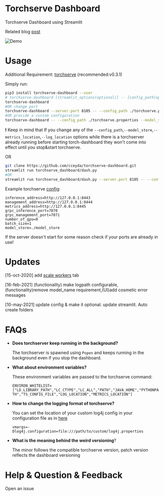 # Torchserve Dashboard

Torchserve Dashboard using Streamlit

Related blog [post](https://cceyda.github.io/blog/torchserve/streamlit/dashboard/2020/10/15/torchserve.html)

![Demo](assets/dashboard_demo.gif)

# Usage
Additional Requirement: 
[torchserve](https://github.com/pytorch/serve/tree/v0.3.1#install-torchserve-and-torch-model-archiver) (recommended:v0.3.1)

Simply run:

```bash
pip3 install torchserve-dashboard --user
# torchserve-dashboard [streamlit_options(optional)] -- [config_path(optional)] [model_store(optional)] [log_location(optional)] [metrics_location(optional)]
torchserve-dashboard
#OR change port 
torchserve-dashboard --server.port 8105 -- --config_path ./torchserve.properties
#OR provide a custom configuration 
torchserve-dashboard -- --config_path ./torchserve.properties --model_store ./model_store
```

:exclamation: Keep in mind that If you change any of the `--config_path`,`--model_store`,`--metrics_location`,`--log_location` options while there is a torchserver already running before starting torch-dashboard they won't come into effect until you stop&start torchserve.

OR 
```bash
git clone https://github.com/cceyda/torchserve-dashboard.git
streamlit run torchserve_dashboard/dash.py 
#OR
streamlit run torchserve_dashboard/dash.py --server.port 8105 -- --config_path ./torchserve.properties 
```
Example torchserve [config](https://pytorch.org/serve/configuration.html):

```
inference_address=http://127.0.0.1:8443
management_address=http://127.0.0.1:8444
metrics_address=http://127.0.0.1:8445
grpc_inference_port=7070
grpc_management_port=7071
number_of_gpu=0
batch_size=1
model_store=./model_store
```

If the server doesn't start for some reason check if your ports are already in use!

# Updates

[15-oct-2020] add [scale workers](https://pytorch.org/serve/management_api.html#scale-workers) tab 

[16-feb-2021] (functionality) make logpath configurable,(functionality)remove model_name requirement,(UI)add cosmetic error messages

[10-may-2021] update config & make it optional. update streamlit. Auto create folders

# FAQs
- **Does torchserver keep running in the background?**

    The torchserver is spawned using `Popen` and keeps running in the background even if you stop the dashboard.

- **What about environment variables?**

    These environment variables are passed to the torchserve command:
    
    `ENVIRON_WHITELIST=["LD_LIBRARY_PATH","LC_CTYPE","LC_ALL","PATH","JAVA_HOME","PYTHONPATH","TS_CONFIG_FILE","LOG_LOCATION","METRICS_LOCATION"]`

- **How to change the logging format of torchserve?**

    You can set the location of your custom log4j config in your configuration file as in [here](https://pytorch.org/serve/logging.html#provide-with-config-properties)
    
    `vmargs=-Dlog4j.configuration=file:///path/to/custom/log4j.properties`
    
- **What is the meaning behind the weird versioning**?

    The minor follows the compatible torchserve version, patch version reflects the dashboard versioning
    
# Help & Question & Feedback

Open an issue


